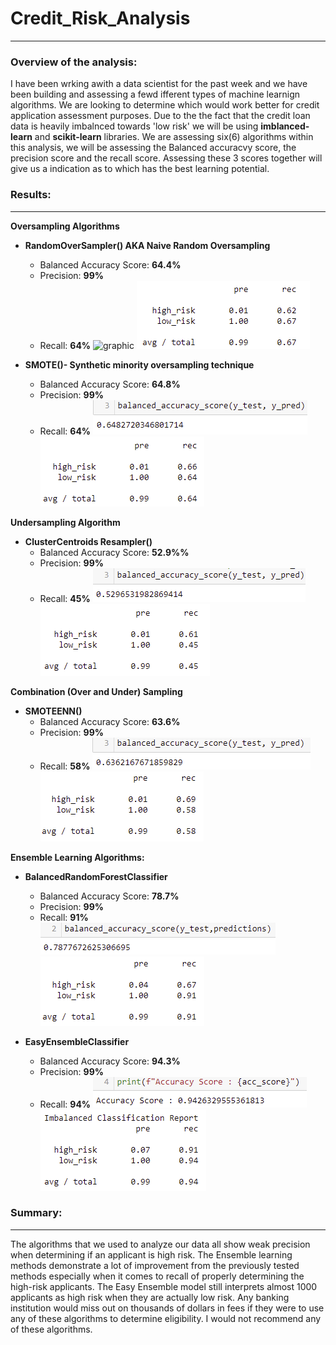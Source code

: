 # Credit_Risk_Analysis
----------------------------------------------------------------------------------
### Overview of the analysis:
I have been wrking awith a data scientist for the past week and we have been building and assessing a fewd ifferent types of machine learnign algorithms. We are looking to determine which would work better for credit application assessment purposes. Due to the the fact that the credit loan data is heavily imbalnced towards 'low risk' we will be using **imblanced-learn** and **scikit-learn** libraries. We are assessing six(6) algorithms within this analysis, we will be assessing the Balanced accuracvy score, the precision score and the recall score. Assessing these 3 scores together will give us a indication as to which has the best learning potential.


### Results: 
------------------------------------------------------------------------------------
**Oversampling Algorithms**
  * **RandomOverSampler() AKA Naive Random Oversampling**
    * Balanced Accuracy Score: **64.4%**
    * Precision: **99%**
    * Recall: **64%**
 ![graphic](Resources/ros.as.png) ![graphic](Resources/ros.ps.rs.png)
 
 * **SMOTE()- Synthetic minority oversampling technique**
    * Balanced Accuracy Score: **64.8%**
    * Precision: **99%**
    * Recall: **64%**
![graphic](Resources/smote.as.png)![graphic](Resources/smote.ps.rs.png)

**Undersampling Algorithm**
  * **ClusterCentroids Resampler()**
    * Balanced Accuracy Score: **52.9%%**
    * Precision: **99%**
    * Recall: **45%**
![graphic](Resources/cc.as.png)![graphic](Resources/cc.ps.rs.png)

**Combination (Over and Under) Sampling**
  * **SMOTEENN()**
    * Balanced Accuracy Score: **63.6%**
    * Precision: **99%**
    * Recall: **58%**
![graphic](Resources/smoteenn.ac.png)![graphic](Resources/smoteenn.ps.rs.png)

**Ensemble Learning Algorithms:**
  * **BalancedRandomForestClassifier**
    * Balanced Accuracy Score: **78.7%**
    * Precision: **99%**
    * Recall: **91%**
![graphic](Resources/brfc.ac.png)![graphic](Resources/brfc.ps.rs.png)  
  
  * **EasyEnsembleClassifier**
    * Balanced Accuracy Score: **94.3%**
    * Precision: **99%**
    * Recall: **94%**
![graphic](Resources/eec.as.png)![graphic](Resources/eec.ps.rs.png)

### Summary: 
---------------------------------------------------------------------------------
The algorithms that we used to analyze our data all show weak precision when determining if an applicant is high risk. The Ensemble learning methods demonstrate a lot of improvement from the previously tested methods especially when it comes to recall of properly determining the high-risk applicants. The Easy Ensemble model still interprets almost 1000 applicants as high risk when they are actually low risk. Any banking institution would miss out on thousands of dollars in fees if they were to use any of these algorithms to determine eligibility. I would not recommend any of these algorithms.

